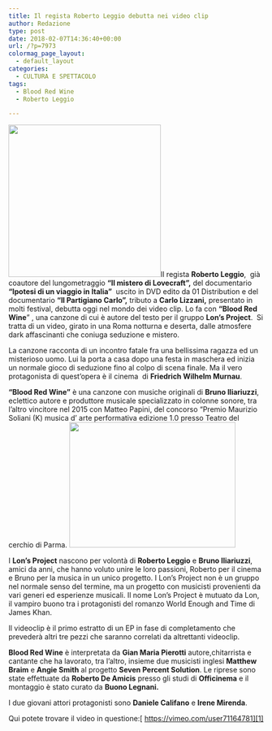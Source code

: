 ```yaml
---
title: Il regista Roberto Leggio debutta nei video clip
author: Redazione
type: post
date: 2018-02-07T14:36:40+00:00
url: /?p=7973
colormag_page_layout:
  - default_layout
categories:
  - CULTURA E SPETTACOLO
tags:
  - Blood Red Wine
  - Roberto Leggio

---
```

<img decoding="async" loading="lazy" class="size-full wp-image-7975 alignleft" src="https://progressonline.it/wp-content/uploads/2018/02/23541728_300x300.jpg" alt="" width="300" height="300" />Il regista **Roberto Leggio**,  già coautore del lungometraggio **“Il mistero di Lovecraft”,** del documentario **“Ipotesi di un viaggio in Italia”**  uscito in DVD edito da 01 Distribution e del documentario **“Il Partigiano Carlo”,** tributo a **Carlo Lizzani,** presentato in molti festival, debutta oggi nel mondo dei video clip. Lo fa con **“Blood Red Wine**” , una canzone di cui è autore del testo per il gruppo  **Lon’s Project**.  Si tratta di un video, girato in una Roma notturna e deserta, dalle atmosfere dark affascinanti che coniuga seduzione e mistero.

La canzone racconta di un incontro fatale fra una bellissima ragazza ed un misterioso uomo. Lui la porta a casa dopo una festa in maschera ed inizia un normale gioco di seduzione fino al colpo di scena finale. Ma il vero protagonista di quest’opera è il cinema  di **Friedrich Wilhelm Murnau**.

**“Blood Red Wine”** è una canzone con musiche originali di **Bruno Iliariuzzi**, eclettico autore e produttore musicale specializzato in colonne sonore, tra l’altro vincitore nel 2015 con Matteo Papini, del concorso “Premio Maurizio Soliani (K) musica d&#8217; arte performativa edizione 1.0 presso Teatro del cerchio di Parma. <img decoding="async" loading="lazy" class=" wp-image-7974 alignright" src="https://progressonline.it/wp-content/uploads/2018/02/foto-blood-300x225.jpg" alt="" width="327" height="247" />

I **Lon’s Project** nascono per volontà di **Roberto Leggio** e **Bruno Iliariuzzi**, amici da anni, che hanno voluto unire le loro passioni, Roberto per il cinema e Bruno per la musica in un unico progetto. I Lon’s Project non è un gruppo nel normale senso del termine, ma un progetto con musicisti provenienti da vari generi ed esperienze musicali. Il nome Lon’s Project è mutuato da Lon, il vampiro buono tra i protagonisti del romanzo World Enough and Time di James Khan.

Il videoclip è il primo estratto di un EP in fase di completamento che prevederà altri tre pezzi che saranno correlati da altrettanti videoclip.

**Blood Red Wine** è interpretata da **Gian Maria Pierotti** autore,chitarrista e cantante che ha lavorato, tra l’altro, insieme due musicisti inglesi **Matthew Braim** e **Angie Smith** al progetto **Seven Percent Solution**. Le riprese sono state effettuate da **Roberto De Amicis** presso gli studi di **Officinema** e il montaggio è stato curato da **Buono Legnani.**

I due giovani attori protagonisti sono **Daniele Califano** e **Irene Mirenda**.

Qui potete trovare il video in questione:[ https://vimeo.com/user71164781][1]

 [1]: https://vimeo.com/user71164781